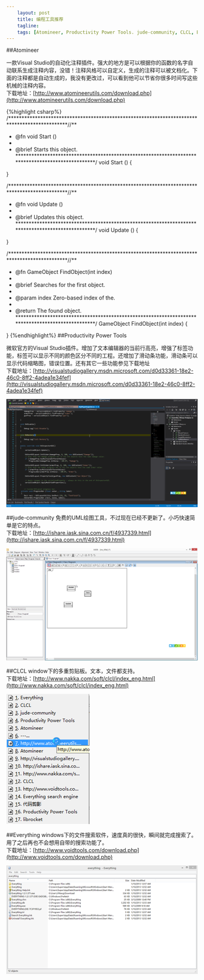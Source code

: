 ```yaml
---
    layout: post
    title: 编程工具推荐
    tagline:
    tags: [Atomineer, Productivity Power Tools. jude-community, CLCL, Everything] 
---
```

##Atomineer

一款Visual Studio的自动化注释插件。强大的地方是可以根据你的函数的名字自动联系生成注释内容，没错！注释风格可以自定义，生成的注释可以被文档化。下面的注释都是自动生成的，我没有更改过，可以看到他可以节省你很多时间写这些机械的注释内容。<br>
下载地址：[http://www.atomineerutils.com/download.php](http://www.atomineerutils.com/download.php)


{%highlight csharp%}
/**********************************************************************************************//**
 * @fn  void Start ()
 *
 * @brief   Starts this object.
 **************************************************************************************************/
void Start () {

}

/**********************************************************************************************//**
 * @fn  void Update ()
 *
 * @brief   Updates this object.
 **************************************************************************************************/
void Update () {

}

/**********************************************************************************************//**
 * @fn  GameObject FindObject(int index)
 *
 * @brief   Searches for the first object.
 *
 * @param   index   Zero-based index of the.
 *
 * @return  The found object.
 **************************************************************************************************/
GameObject FindObject(int index)
{

}
{%endhighlight%}
##Productivity Power Tools

微软官方的Visual Studio插件。增加了文本编辑器的当前行高亮，增强了标签功能，标签可以显示不同的颜色区分不同的工程。还增加了滑动条功能，滑动条可以显示代码缩略图，错误位置。还有其它一些功能参见下载地址<br>
下载地址：[http://visualstudiogallery.msdn.microsoft.com/d0d33361-18e2-46c0-8ff2-4adea1e34fef](http://visualstudiogallery.msdn.microsoft.com/d0d33361-18e2-46c0-8ff2-4adea1e34fef)

![](\image\Others\Visual_Stuido.png)


##jude-community
免费的UML绘图工具，不过现在已经不更新了。小巧快速简单是它的特点。<br>
下载地址：[http://ishare.iask.sina.com.cn/f/4937339.html](http://ishare.iask.sina.com.cn/f/4937339.html)

![](\image\Others\jude-community.png)

##CLCL
window下的多重剪贴板。文本，文件都支持。<br>
下载地址：[http://www.nakka.com/soft/clcl/index_eng.html](http://www.nakka.com/soft/clcl/index_eng.html)

![](\image\Others\CLCL.png)

##Everything
windows下的文件搜索软件，速度真的很快，瞬间就完成搜索了。用了之后再也不会想用自带的搜索功能了。<br>
下载地址：[http://www.voidtools.com/download.php](http://www.voidtools.com/download.php)

![](\image\Others\Everything.png)


